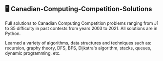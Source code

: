 ## 🖥️ Canadian-Computing-Competition-Solutions
Full solutions to Canadian Computing Competition problems ranging from J1 to S5 difficulty in past contests from years 2003 to 2021. All solutions are in Python.

Learned a variety of algorithms, data structures and techniques such as: recursion, graphy theory, DFS, BFS, Dijkstra's algorithm, stacks, queues, dynamic programming, etc. 
